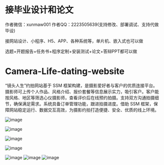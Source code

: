 # 接毕业设计和论文
作者微信：xunmaw001  作者QQ：2223505639(支持修改、部署调试、支持代做毕设)

接网站设计、小程序、H5、APP、各种系统等，单片机、嵌入式也可以做

选题+开题报告+任务书+程序定制+安装测试+论文+答辩PPT都可以做
# Camera-Life-dating-website
“镜头人生”约拍网站基于 SSM 框架构建，是摄影爱好者与客户的优质连接平台。摄影师可上传个人作品、风格介绍、报价套餐等信息展示实力，吸引客户。客户能按风格、地区等筛选心仪摄影师，查看评价后在线预约拍摄。支持双方沟通拍摄细节，确保满足需求。系统具备订单管理功能，跟进拍摄进度。借助 SSM 框架，保障网站稳定运行、数据交互高效，为摄影约拍打造便捷、安全、优质的线上环境。 

![image](https://github.com/user-attachments/assets/df72890c-8235-49c6-9242-7036ed422476)

![image](https://github.com/user-attachments/assets/11560c9d-3ae0-4006-88c5-db6e91f64b17)

![image](https://github.com/user-attachments/assets/ab52adf9-5ba9-4e24-901d-cc8ea46501db)

![image](https://github.com/user-attachments/assets/55a3a6c1-3303-4258-a07d-09e0372c0f07)


![image](https://github.com/user-attachments/assets/f514379a-0de7-493a-8df0-86a00a326a7a)
![image](https://github.com/user-attachments/assets/6f5f6b75-b9af-4b7f-a91c-2a57e8127cd5)
![image](https://github.com/user-attachments/assets/fd624ceb-5273-4ac4-ab14-1efa50f7121e)
